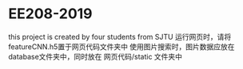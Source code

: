 # EE208-2019
this project is created by four students from SJTU
运行网页时，请将featureCNN.h5置于网页代码文件夹中
使用图片搜索时，图片数据应放在database文件夹中，同时放在 网页代码/static 文件夹中
